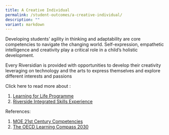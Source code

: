 ```yaml
---
title: A Creative Individual
permalink: /student-outcomes/a-creative-individual/
description: ""
variant: markdown
---
```

Developing students’ agility in thinking and adaptability are core competencies to navigate the changing world. Self-expression, empathetic intelligence and creativity play a critical role in a child’s holistic development. 

Every Riversidian is provided with opportunities to develop their creativity leveraging on technology and the arts to express themselves and explore different interests and passions

Click here to read more about :
1. [Learning for Life Programme](/the-riverside-experience/learning-for-life-programme)
2. [Riverside Integrated Skills Experience](/the-riverside-experience/riverside-integrated-skills-experience)

References:

1.  [MOE 21st Century Competencies](https://www.moe.gov.sg/education-in-sg/21st-century-competencies#:~:text=21st%20Century%20Competencies%20for%20a,Communication%2C%20Collaboration%20and%20Information%20Skills)
2.  [The OECD Learning Compass 2030](https://www.oecd.org/education/2030-project/teaching-and-learning/learning/learning-compass-2030/)